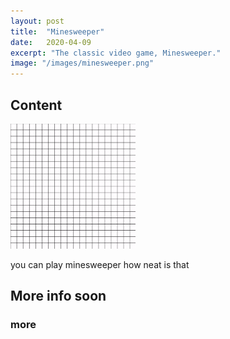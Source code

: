 ```yaml
---
layout: post
title:  "Minesweeper"
date:   2020-04-09
excerpt: "The classic video game, Minesweeper."
image: "/images/minesweeper.png"
---
```


## Content
<!-- <span class="image left"> -->
  <img src="/images/minesweeper.gif" alt="" width="200" height="200" />
<!-- </span> -->
<p>
  you can play minesweeper how neat is that
</p>

## More info soon
### more
